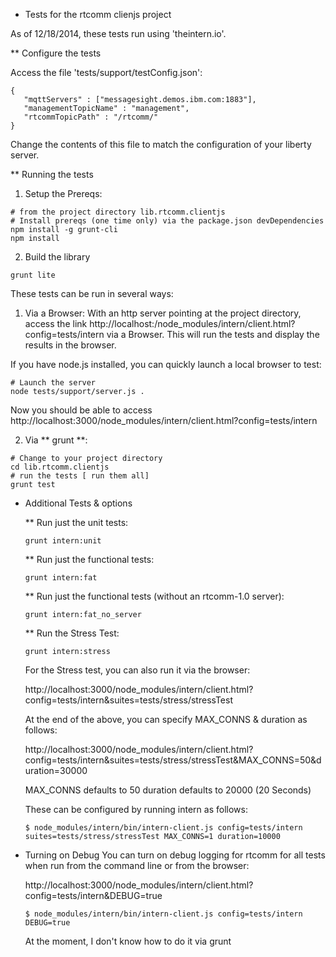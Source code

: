 * Tests for the rtcomm clienjs project

As of 12/18/2014, these tests run using 'theintern.io'.

** Configure the tests

Access the file 'tests/support/testConfig.json':
```
{
   "mqttServers" : ["messagesight.demos.ibm.com:1883"],
   "managementTopicName" : "management",
   "rtcommTopicPath" : "/rtcomm/"
}
```

Change the contents of this file to match the configuration of your liberty server.

** Running the tests

1.  Setup the Prereqs:

``` 
# from the project directory lib.rtcomm.clientjs
# Install prereqs (one time only) via the package.json devDependencies
npm install -g grunt-cli
npm install 
```

2.  Build the library
```
grunt lite
```

These tests can be run in several ways:

1.  Via a Browser:  With an http server pointing at the project directory, access the link http://localhost:<port>/node_modules/intern/client.html?config=tests/intern  via a Browser.  This will run the tests and display the results in the browser.

If you have node.js installed, you can quickly launch a local browser to test:

```
# Launch the server
node tests/support/server.js .
```
Now you should be able to access http://localhost:3000/node_modules/intern/client.html?config=tests/intern

2.  Via ** grunt **: 

``` 
# Change to your project directory
cd lib.rtcomm.clientjs 
# run the tests [ run them all]
grunt test
```

* Additional Tests & options

    ** Run just the unit tests:
    ```
    grunt intern:unit
    ```
    ** Run just the functional tests:
    ``` 
    grunt intern:fat
    ```
    ** Run just the functional tests (without an rtcomm-1.0 server):
    ``` 
    grunt intern:fat_no_server
    ```
    ** Run the Stress Test:
    ```
    grunt intern:stress
    ```
    For the Stress test, you can also run it via the browser:

    http://localhost:3000/node_modules/intern/client.html?config=tests/intern&suites=tests/stress/stressTest
    
    At the end of the above, you can specify MAX_CONNS & duration as follows:

    http://localhost:3000/node_modules/intern/client.html?config=tests/intern&suites=tests/stress/stressTest&MAX_CONNS=50&duration=30000

    MAX_CONNS defaults to 50
    duration defaults to 20000 (20 Seconds)
    
    These can be configured by running intern as follows:

    ```
    $ node_modules/intern/bin/intern-client.js config=tests/intern suites=tests/stress/stressTest MAX_CONNS=1 duration=10000
    ```

* Turning on Debug
    You can turn on debug logging for rtcomm for all tests when run from the command line or from the browser:

    http://localhost:3000/node_modules/intern/client.html?config=tests/intern&DEBUG=true

    ```
    $ node_modules/intern/bin/intern-client.js config=tests/intern DEBUG=true 
    ```

    At the moment, I don't know how to do it via grunt


